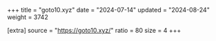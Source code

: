 +++
title = "goto10.xyz"
date = "2024-07-14"
updated = "2024-08-24"
weight = 3742

[extra]
source = "https://goto10.xyz/"
ratio = 80
size = 4
+++
